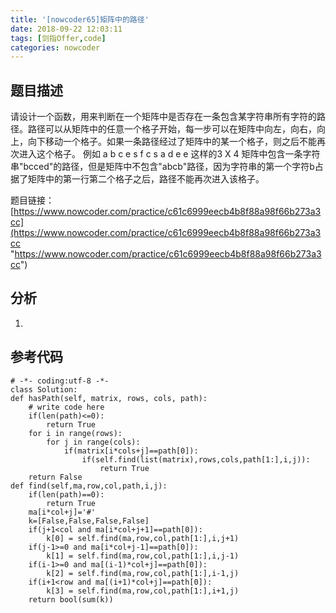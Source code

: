 ```yaml
---
title: '[nowcoder65]矩阵中的路径'
date: 2018-09-22 12:03:11
tags: [剑指Offer,code]
categories: nowcoder
---
```


## 题目描述

请设计一个函数，用来判断在一个矩阵中是否存在一条包含某字符串所有字符的路径。路径可以从矩阵中的任意一个格子开始，每一步可以在矩阵中向左，向右，向上，向下移动一个格子。如果一条路径经过了矩阵中的某一个格子，则之后不能再次进入这个格子。 例如 a b c e s f c s a d e e 这样的3 X 4 矩阵中包含一条字符串"bcced"的路径，但是矩阵中不包含"abcb"路径，因为字符串的第一个字符b占据了矩阵中的第一行第二个格子之后，路径不能再次进入该格子。

题目链接： [https://www.nowcoder.com/practice/c61c6999eecb4b8f88a98f66b273a3cc](https://www.nowcoder.com/practice/c61c6999eecb4b8f88a98f66b273a3cc "https://www.nowcoder.com/practice/c61c6999eecb4b8f88a98f66b273a3cc")

<!-- more -->

## 分析

1. 


## 参考代码

	# -*- coding:utf-8 -*-
	class Solution:
    def hasPath(self, matrix, rows, cols, path):
        # write code here
        if(len(path)<=0):
            return True
        for i in range(rows):
            for j in range(cols):
                if(matrix[i*cols+j]==path[0]):
                    if(self.find(list(matrix),rows,cols,path[1:],i,j)):
                        return True
        return False
    def find(self,ma,row,col,path,i,j):
        if(len(path)==0):
            return True
        ma[i*col+j]='#'
        k=[False,False,False,False]
        if(j+1<col and ma[i*col+j+1]==path[0]):
            k[0] = self.find(ma,row,col,path[1:],i,j+1)
        if(j-1>=0 and ma[i*col+j-1]==path[0]):
            k[1] = self.find(ma,row,col,path[1:],i,j-1)
        if(i-1>=0 and ma[(i-1)*col+j]==path[0]):
            k[2] = self.find(ma,row,col,path[1:],i-1,j)
        if(i+1<row and ma[(i+1)*col+j]==path[0]):
            k[3] = self.find(ma,row,col,path[1:],i+1,j)
        return bool(sum(k))